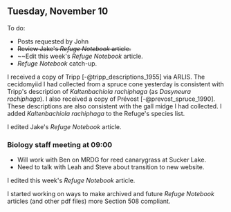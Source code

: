 
## Tuesday, November 10

To do:

* Posts requested by John
* ~~Review Jake's *Refuge Notebook* article.~~
* ~~Edit this week's *Refuge Notebook* article.
* *Refuge Notebook* catch-up.

I received a copy of Tripp [-@tripp_descriptions_1955] via ARLIS. The cecidomyiid I had collected from a spruce cone yesterday is consistent with Tripp's description of *Kaltenbachiola rachiphaga* (as *Dasyneura rachiphaga*). I also received a copy of Prévost [-@prevost_spruce_1990]. These descriptions are also consistent with the gall midge I had collected. I added *Kaltenbachiola rachiphaga* to the Refuge's species list.

I edited Jake's *Refuge Notebook* article.

### Biology staff meeting at 09:00

* Will work with Ben on MRDG for reed canarygrass at Sucker Lake.
* Need to talk with Leah and Steve about transition to new website.

I edited this week's *Refuge Notebook* article.

I started working on ways to make archived and future *Refuge Notebook* articles (and other pdf files) more Section 508 compliant.
